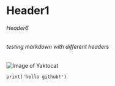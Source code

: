 # Header1
###### Header6
###### testing markdown with different headers

![Image of Yaktocat](https://octodex.github.com/images/yaktocat.png)

``` 
print('hello github!')
```

